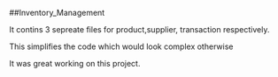 ##Inventory_Management
 
 It contins 3 sepreate files for product,supplier, transaction respectively.

This simplifies the code which would look complex otherwise

It was great working on this project.

